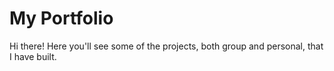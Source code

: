 # My Portfolio
Hi there! Here you'll see some of the projects, both group and personal, that I have built.